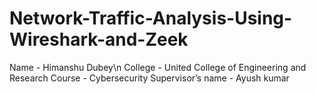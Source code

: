 # Network-Traffic-Analysis-Using-Wireshark-and-Zeek
Name - Himanshu Dubey\n
College - United College of Engineering and Research 
Course - Cybersecurity
Supervisor’s name - Ayush kumar 
